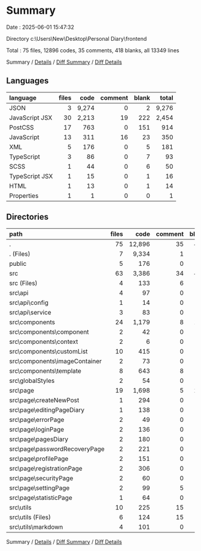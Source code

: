 # Summary

Date : 2025-06-01 15:47:32

Directory c:\\Users\\New\\Desktop\\Personal Diary\\frontend

Total : 75 files,  12896 codes, 35 comments, 418 blanks, all 13349 lines

Summary / [Details](details.md) / [Diff Summary](diff.md) / [Diff Details](diff-details.md)

## Languages
| language | files | code | comment | blank | total |
| :--- | ---: | ---: | ---: | ---: | ---: |
| JSON | 3 | 9,274 | 0 | 2 | 9,276 |
| JavaScript JSX | 30 | 2,213 | 19 | 222 | 2,454 |
| PostCSS | 17 | 763 | 0 | 151 | 914 |
| JavaScript | 13 | 311 | 16 | 23 | 350 |
| XML | 5 | 176 | 0 | 5 | 181 |
| TypeScript | 3 | 86 | 0 | 7 | 93 |
| SCSS | 1 | 44 | 0 | 6 | 50 |
| TypeScript JSX | 1 | 15 | 0 | 1 | 16 |
| HTML | 1 | 13 | 0 | 1 | 14 |
| Properties | 1 | 1 | 0 | 0 | 1 |

## Directories
| path | files | code | comment | blank | total |
| :--- | ---: | ---: | ---: | ---: | ---: |
| . | 75 | 12,896 | 35 | 418 | 13,349 |
| . (Files) | 7 | 9,334 | 1 | 7 | 9,342 |
| public | 5 | 176 | 0 | 5 | 181 |
| src | 63 | 3,386 | 34 | 406 | 3,826 |
| src (Files) | 4 | 133 | 6 | 15 | 154 |
| src\\api | 4 | 97 | 0 | 9 | 106 |
| src\\api\\config | 1 | 14 | 0 | 3 | 17 |
| src\\api\\service | 3 | 83 | 0 | 6 | 89 |
| src\\components | 24 | 1,179 | 8 | 164 | 1,351 |
| src\\components\\component | 2 | 42 | 0 | 7 | 49 |
| src\\components\\context | 2 | 6 | 0 | 4 | 10 |
| src\\components\\customList | 10 | 415 | 0 | 51 | 466 |
| src\\components\\imageContainer | 2 | 73 | 0 | 11 | 84 |
| src\\components\\template | 8 | 643 | 8 | 91 | 742 |
| src\\globalStyles | 2 | 54 | 0 | 1 | 55 |
| src\\page | 19 | 1,698 | 5 | 200 | 1,903 |
| src\\page\\createNewPost | 1 | 294 | 0 | 14 | 308 |
| src\\page\\editingPageDiary | 1 | 138 | 0 | 19 | 157 |
| src\\page\\errorPage | 2 | 49 | 0 | 9 | 58 |
| src\\page\\loginPage | 2 | 136 | 0 | 11 | 147 |
| src\\page\\pagesDiary | 2 | 180 | 0 | 42 | 222 |
| src\\page\\passwordRecoveryPage | 2 | 221 | 0 | 21 | 242 |
| src\\page\\profilePage | 2 | 151 | 0 | 15 | 166 |
| src\\page\\registrationPage | 2 | 306 | 0 | 37 | 343 |
| src\\page\\securityPage | 2 | 60 | 0 | 10 | 70 |
| src\\page\\settingPage | 2 | 99 | 5 | 10 | 114 |
| src\\page\\statisticPage | 1 | 64 | 0 | 12 | 76 |
| src\\utils | 10 | 225 | 15 | 17 | 257 |
| src\\utils (Files) | 6 | 124 | 15 | 9 | 148 |
| src\\utils\\markdown | 4 | 101 | 0 | 8 | 109 |

Summary / [Details](details.md) / [Diff Summary](diff.md) / [Diff Details](diff-details.md)